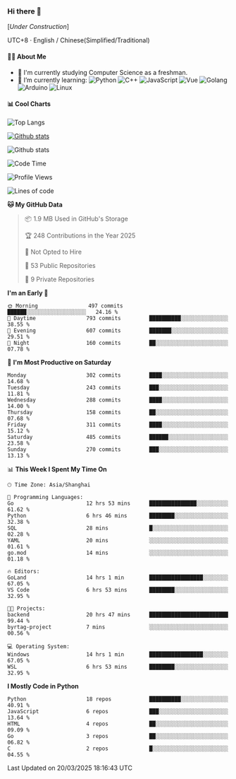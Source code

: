 ### Hi there 👋

\[*Under Construction*\]

UTC+8 · English / Chinese(Simplified/Traditional)

<!--
**NoNormalCreeper/NoNormalCreeper** is a ✨ _special_ ✨ repository because its `README.md` (this file) appears on your GitHub profile.

Here are some ideas to get you started:

- 🔭 I’m currently working on ...
- 🌱 I’m currently learning ...
- 👯 I’m looking to collaborate on ...
- 🤔 I’m looking for help with ...
- 💬 Ask me about ...
- 📫 How to reach me: ...
- 😄 Pronouns: ...
- ⚡ Fun fact: ...
-->

#### 👩‍💻 About Me

- 🏫 I'm currently studying Computer Science as a freshman.
- 🌱 I’m currently learning: 
![Python](https://img.shields.io/badge/-Python-blue?style=flat-square&logo=Python&logoColor=fff)
![C++](https://img.shields.io/badge/-C%2B%2B-00599C?style=flat-square&logo=C%2B%2B&logoColor=fff)
![JavaScript](https://img.shields.io/badge/-JavaScript-ffca18?style=flat-square&logo=JavaScript&logoColor=fff)
![Vue](https://img.shields.io/badge/-Vue-4FC08D?style=flat-square&logo=Vue.js&logoColor=fff)
![Golang](https://img.shields.io/badge/-Go-007d9c?style=flat-square&logo=Go&logoColor=fff)
![Arduino](https://img.shields.io/badge/-Arduino-00979D?style=flat-square&logo=Arduino&logoColor=fff)
![Linux](https://img.shields.io/badge/-Linux-FCC624?style=flat-square&logo=Linux&logoColor=fff)

#### 📊 Cool Charts

![Top Langs](https://readme-stats-zeta-six.vercel.app/api/top-langs/?username=NoNormalCreeper&layout=compact)

[![Github stats](https://readme-stats-zeta-six.vercel.app/api?username=NoNormalCreeper&show=reviews,discussions_started,discussions_answered,prs_merged,prs_merged_percentage)](https://github.com/anuraghazra/github-readme-stats)

![Github stats](https://github-profile-trophy.vercel.app/?username=NoNormalCreeper)


<!--START_SECTION:waka-->
![Code Time](http://img.shields.io/badge/Code%20Time-357%20hrs%2051%20mins-blue)

![Profile Views](http://img.shields.io/badge/Profile%20Views-9-blue)

![Lines of code](https://img.shields.io/badge/From%20Hello%20World%20I%27ve%20Written-2.8%20million%20lines%20of%20code-blue)

**🐱 My GitHub Data** 

> 📦 1.9 MB Used in GitHub's Storage 
 > 
> 🏆 248 Contributions in the Year 2025
 > 
> 🚫 Not Opted to Hire
 > 
> 📜 53 Public Repositories 
 > 
> 🔑 9 Private Repositories 
 > 
**I'm an Early 🐤** 

```text
🌞 Morning                497 commits         ██████░░░░░░░░░░░░░░░░░░░   24.16 % 
🌆 Daytime                793 commits         ██████████░░░░░░░░░░░░░░░   38.55 % 
🌃 Evening                607 commits         ███████░░░░░░░░░░░░░░░░░░   29.51 % 
🌙 Night                  160 commits         ██░░░░░░░░░░░░░░░░░░░░░░░   07.78 % 
```
📅 **I'm Most Productive on Saturday** 

```text
Monday                   302 commits         ████░░░░░░░░░░░░░░░░░░░░░   14.68 % 
Tuesday                  243 commits         ███░░░░░░░░░░░░░░░░░░░░░░   11.81 % 
Wednesday                288 commits         ████░░░░░░░░░░░░░░░░░░░░░   14.00 % 
Thursday                 158 commits         ██░░░░░░░░░░░░░░░░░░░░░░░   07.68 % 
Friday                   311 commits         ████░░░░░░░░░░░░░░░░░░░░░   15.12 % 
Saturday                 485 commits         ██████░░░░░░░░░░░░░░░░░░░   23.58 % 
Sunday                   270 commits         ███░░░░░░░░░░░░░░░░░░░░░░   13.13 % 
```


📊 **This Week I Spent My Time On** 

```text
🕑︎ Time Zone: Asia/Shanghai

💬 Programming Languages: 
Go                       12 hrs 53 mins      ███████████████░░░░░░░░░░   61.62 % 
Python                   6 hrs 46 mins       ████████░░░░░░░░░░░░░░░░░   32.38 % 
SQL                      28 mins             █░░░░░░░░░░░░░░░░░░░░░░░░   02.28 % 
YAML                     20 mins             ░░░░░░░░░░░░░░░░░░░░░░░░░   01.61 % 
go.mod                   14 mins             ░░░░░░░░░░░░░░░░░░░░░░░░░   01.18 % 

🔥 Editors: 
GoLand                   14 hrs 1 min        █████████████████░░░░░░░░   67.05 % 
VS Code                  6 hrs 53 mins       ████████░░░░░░░░░░░░░░░░░   32.95 % 

🐱‍💻 Projects: 
backend                  20 hrs 47 mins      █████████████████████████   99.44 % 
byrtag-project           7 mins              ░░░░░░░░░░░░░░░░░░░░░░░░░   00.56 % 

💻 Operating System: 
Windows                  14 hrs 1 min        █████████████████░░░░░░░░   67.05 % 
WSL                      6 hrs 53 mins       ████████░░░░░░░░░░░░░░░░░   32.95 % 
```

**I Mostly Code in Python** 

```text
Python                   18 repos            ██████████░░░░░░░░░░░░░░░   40.91 % 
JavaScript               6 repos             ███░░░░░░░░░░░░░░░░░░░░░░   13.64 % 
HTML                     4 repos             ██░░░░░░░░░░░░░░░░░░░░░░░   09.09 % 
Go                       3 repos             ██░░░░░░░░░░░░░░░░░░░░░░░   06.82 % 
C                        2 repos             █░░░░░░░░░░░░░░░░░░░░░░░░   04.55 % 
```




 Last Updated on 20/03/2025 18:16:43 UTC
<!--END_SECTION:waka-->

